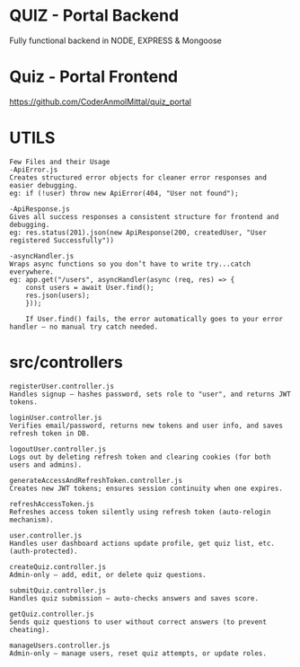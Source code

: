 # QUIZ - Portal Backend
Fully functional backend in NODE, EXPRESS & Mongoose



# Quiz - Portal Frontend 
https://github.com/CoderAnmolMittal/quiz_portal


# UTILS 
    Few Files and their Usage
    -ApiError.js 
    Creates structured error objects for cleaner error responses and easier debugging.
    eg: if (!user) throw new ApiError(404, "User not found");

    -ApiResponse.js
    Gives all success responses a consistent structure for frontend and debugging.
    eg: res.status(201).json(new ApiResponse(200, createdUser, "User registered Successfully"))

    -asyncHandler.js
    Wraps async functions so you don’t have to write try...catch everywhere.
    eg: app.get("/users", asyncHandler(async (req, res) => {
        const users = await User.find();
        res.json(users);
        }));

        If User.find() fails, the error automatically goes to your error handler — no manual try catch needed.


# src/controllers

    registerUser.controller.js	
    Handles signup — hashes password, sets role to "user", and returns JWT tokens.

    loginUser.controller.js	
    Verifies email/password, returns new tokens and user info, and saves refresh token in DB.

    logoutUser.controller.js
    Logs out by deleting refresh token and clearing cookies (for both users and admins).

    generateAccessAndRefreshToken.controller.js	
    Creates new JWT tokens; ensures session continuity when one expires.

    refreshAccessToken.js	
    Refreshes access token silently using refresh token (auto-relogin mechanism).

    user.controller.js	
    Handles user dashboard actions update profile, get quiz list, etc. (auth-protected).

    createQuiz.controller.js	
    Admin-only — add, edit, or delete quiz questions.

    submitQuiz.controller.js	
    Handles quiz submission — auto-checks answers and saves score.

    getQuiz.controller.js	
    Sends quiz questions to user without correct answers (to prevent cheating).

    manageUsers.controller.js	
    Admin-only — manage users, reset quiz attempts, or update roles.